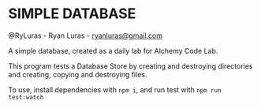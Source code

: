 # SIMPLE DATABASE

@RyLuras - Ryan Luras - ryanluras@gmail.com

A simple database, created as a daily lab for Alchemy Code Lab.

This program tests a Database Store by creating and destroying directories and creating, copying and destroying files.

To use, install dependencies with `npm i`, and run test with `npm run test:watch`